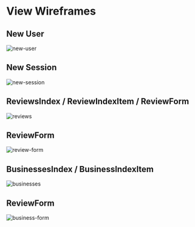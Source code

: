 # View Wireframes

## New User
![new-user]

## New Session
![new-session]

## ReviewsIndex / ReviewIndexItem / ReviewForm
![reviews]

## ReviewForm
![review-form]

## BusinessesIndex / BusinessIndexItem
![businesses]

## ReviewForm
![business-form]

[new-user]: ./wireframes/new_user.png
[new-session]: ./wireframes/new_session.png
[reviews]: ./wireframes/root_reviews.png
[review-form]: ./wireframes/review_form.png
[businesses]: ./wireframes/root_businesses.png
[business-form]: ./wireframes/business_form.png

